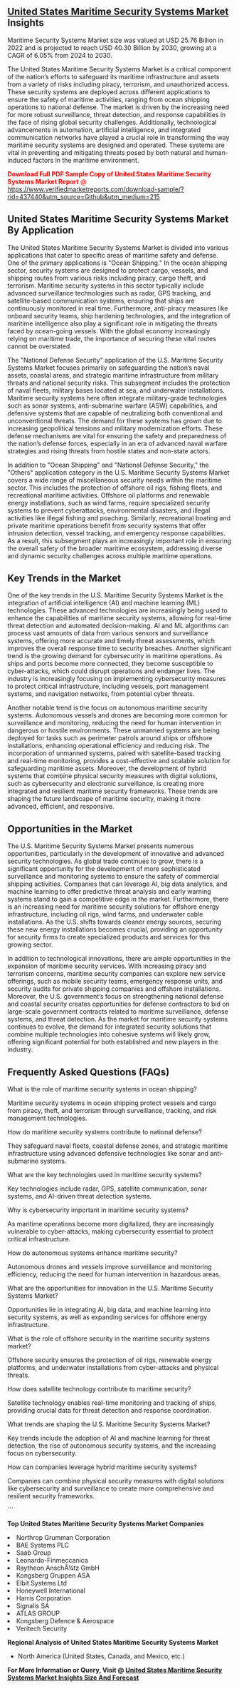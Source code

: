 <h2><a href="https://www.verifiedmarketreports.com/download-sample/?rid=437440&amp;utm_source=Github&amp;utm_medium=215" target="_blank">United States Maritime Security Systems Market</a> Insights</h2><p>Maritime Security Systems Market size was valued at USD 25.76 Billion in 2022 and is projected to reach USD 40.30 Billion by 2030, growing at a CAGR of 6.05% from 2024 to 2030.</p><p> <p>The United States Maritime Security Systems Market is a critical component of the nation’s efforts to safeguard its maritime infrastructure and assets from a variety of risks including piracy, terrorism, and unauthorized access. These security systems are deployed across different applications to ensure the safety of maritime activities, ranging from ocean shipping operations to national defense. The market is driven by the increasing need for more robust surveillance, threat detection, and response capabilities in the face of rising global security challenges. Additionally, technological advancements in automation, artificial intelligence, and integrated communication networks have played a crucial role in transforming the way maritime security systems are designed and operated. These systems are vital in preventing and mitigating threats posed by both natural and human-induced factors in the maritime environment. <p><span class=""><span style="color: #ff0000;"><strong>Download Full PDF Sample Copy of United States Maritime Security Systems Market Report</strong> @ </span><a href="https://www.verifiedmarketreports.com/download-sample/?rid=437440&amp;utm_source=Github&amp;utm_medium=215" target="_blank">https://www.verifiedmarketreports.com/download-sample/?rid=437440&amp;utm_source=Github&amp;utm_medium=215</a></span></p></p> <h2>United States Maritime Security Systems Market By Application</h2> <p>The United States Maritime Security Systems Market is divided into various applications that cater to specific areas of maritime safety and defense. One of the primary applications is "Ocean Shipping." In the ocean shipping sector, security systems are designed to protect cargo, vessels, and shipping routes from various risks including piracy, cargo theft, and terrorism. Maritime security systems in this sector typically include advanced surveillance technologies such as radar, GPS tracking, and satellite-based communication systems, ensuring that ships are continuously monitored in real time. Furthermore, anti-piracy measures like onboard security teams, ship hardening technologies, and the integration of maritime intelligence also play a significant role in mitigating the threats faced by ocean-going vessels. With the global economy increasingly relying on maritime trade, the importance of securing these vital routes cannot be overstated. <p>The "National Defense Security" application of the U.S. Maritime Security Systems Market focuses primarily on safeguarding the nation’s naval assets, coastal areas, and strategic maritime infrastructure from military threats and national security risks. This subsegment includes the protection of naval fleets, military bases located at sea, and underwater installations. Maritime security systems here often integrate military-grade technologies such as sonar systems, anti-submarine warfare (ASW) capabilities, and defensive systems that are capable of neutralizing both conventional and unconventional threats. The demand for these systems has grown due to increasing geopolitical tensions and military modernization efforts. These defense mechanisms are vital for ensuring the safety and preparedness of the nation’s defense forces, especially in an era of advanced naval warfare strategies and rising threats from hostile states and non-state actors. <p>In addition to "Ocean Shipping" and "National Defense Security," the "Others" application category in the U.S. Maritime Security Systems Market covers a wide range of miscellaneous security needs within the maritime sector. This includes the protection of offshore oil rigs, fishing fleets, and recreational maritime activities. Offshore oil platforms and renewable energy installations, such as wind farms, require specialized security systems to prevent cyberattacks, environmental disasters, and illegal activities like illegal fishing and poaching. Similarly, recreational boating and private maritime operations benefit from security systems that offer intrusion detection, vessel tracking, and emergency response capabilities. As a result, this subsegment plays an increasingly important role in ensuring the overall safety of the broader maritime ecosystem, addressing diverse and dynamic security challenges across multiple maritime operations. <h2>Key Trends in the Market</h2> <p>One of the key trends in the U.S. Maritime Security Systems Market is the integration of artificial intelligence (AI) and machine learning (ML) technologies. These advanced technologies are increasingly being used to enhance the capabilities of maritime security systems, allowing for real-time threat detection and automated decision-making. AI and ML algorithms can process vast amounts of data from various sensors and surveillance systems, offering more accurate and timely threat assessments, which improves the overall response time to security breaches. Another significant trend is the growing demand for cybersecurity in maritime operations. As ships and ports become more connected, they become susceptible to cyber-attacks, which could disrupt operations and endanger lives. The industry is increasingly focusing on implementing cybersecurity measures to protect critical infrastructure, including vessels, port management systems, and navigation networks, from potential cyber threats. <p>Another notable trend is the focus on autonomous maritime security systems. Autonomous vessels and drones are becoming more common for surveillance and monitoring, reducing the need for human intervention in dangerous or hostile environments. These unmanned systems are being deployed for tasks such as perimeter patrols around ships or offshore installations, enhancing operational efficiency and reducing risk. The incorporation of unmanned systems, paired with satellite-based tracking and real-time monitoring, provides a cost-effective and scalable solution for safeguarding maritime assets. Moreover, the development of hybrid systems that combine physical security measures with digital solutions, such as cybersecurity and electronic surveillance, is creating more integrated and resilient maritime security frameworks. These trends are shaping the future landscape of maritime security, making it more advanced, efficient, and responsive. <h2>Opportunities in the Market</h2> <p>The U.S. Maritime Security Systems Market presents numerous opportunities, particularly in the development of innovative and advanced security technologies. As global trade continues to grow, there is a significant opportunity for the development of more sophisticated surveillance and monitoring systems to ensure the safety of commercial shipping activities. Companies that can leverage AI, big data analytics, and machine learning to offer predictive threat analysis and early warning systems stand to gain a competitive edge in the market. Furthermore, there is an increasing need for maritime security solutions for offshore energy infrastructure, including oil rigs, wind farms, and underwater cable installations. As the U.S. shifts towards cleaner energy sources, securing these new energy installations becomes crucial, providing an opportunity for security firms to create specialized products and services for this growing sector. <p>In addition to technological innovations, there are ample opportunities in the expansion of maritime security services. With increasing piracy and terrorism concerns, maritime security companies can explore new service offerings, such as mobile security teams, emergency response units, and security audits for private shipping companies and offshore installations. Moreover, the U.S. government’s focus on strengthening national defense and coastal security creates opportunities for defense contractors to bid on large-scale government contracts related to maritime surveillance, defense systems, and threat detection. As the market for maritime security systems continues to evolve, the demand for integrated security solutions that combine multiple technologies into cohesive systems will likely grow, offering significant potential for both established and new players in the industry. <h2>Frequently Asked Questions (FAQs)</h2> <p>What is the role of maritime security systems in ocean shipping?</p> <p>Maritime security systems in ocean shipping protect vessels and cargo from piracy, theft, and terrorism through surveillance, tracking, and risk management technologies.</p> <p>How do maritime security systems contribute to national defense?</p> <p>They safeguard naval fleets, coastal defense zones, and strategic maritime infrastructure using advanced defensive technologies like sonar and anti-submarine systems.</p> <p>What are the key technologies used in maritime security systems?</p> <p>Key technologies include radar, GPS, satellite communication, sonar systems, and AI-driven threat detection systems.</p> <p>Why is cybersecurity important in maritime security systems?</p> <p>As maritime operations become more digitalized, they are increasingly vulnerable to cyber-attacks, making cybersecurity essential to protect critical infrastructure.</p> <p>How do autonomous systems enhance maritime security?</p> <p>Autonomous drones and vessels improve surveillance and monitoring efficiency, reducing the need for human intervention in hazardous areas.</p> <p>What are the opportunities for innovation in the U.S. Maritime Security Systems Market?</p> <p>Opportunities lie in integrating AI, big data, and machine learning into security systems, as well as expanding services for offshore energy infrastructure.</p> <p>What is the role of offshore security in the maritime security systems market?</p> <p>Offshore security ensures the protection of oil rigs, renewable energy platforms, and underwater installations from cyber-attacks and physical threats.</p> <p>How does satellite technology contribute to maritime security?</p> <p>Satellite technology enables real-time monitoring and tracking of ships, providing crucial data for threat detection and response coordination.</p> <p>What trends are shaping the U.S. Maritime Security Systems Market?</p> <p>Key trends include the adoption of AI and machine learning for threat detection, the rise of autonomous security systems, and the increasing focus on cybersecurity.</p> <p>How can companies leverage hybrid maritime security systems?</p> <p>Companies can combine physical security measures with digital solutions like cybersecurity and surveillance to create more comprehensive and resilient security frameworks.</p> ```</p><p><strong>Top United States Maritime Security Systems Market Companies</strong></p><div data-test-id=""><p><li>Northrop Grumman Corporation</li><li> BAE Systems PLC</li><li> Saab Group</li><li> Leonardo-Finmeccanica</li><li> Raytheon AnschÃ¼tz GmbH</li><li> Kongsberg Gruppen ASA</li><li> Elbit Systems Ltd</li><li> Honeywell International</li><li> Harris Corporation</li><li> Signalis SA</li><li> ATLAS GROUP</li><li> Kongsberg Defence & Aerospace</li><li> Veritech Security</li></p><div><strong>Regional Analysis of&nbsp;United States Maritime Security Systems Market</strong></div><ul><li dir="ltr"><p dir="ltr">North America&nbsp;(United States, Canada, and Mexico, etc.)</p></li></ul><p><strong>For More Information or Query, Visit @&nbsp;</strong><strong><a href="https://www.verifiedmarketreports.com/product/maritime-security-systems-market/?utm_source=Github&amp;utm_medium=215" target="_blank">United States Maritime Security Systems Market Insights Size And Forecast</a></strong></p></div>
